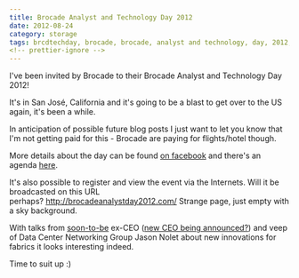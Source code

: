 ```yaml
---
title: Brocade Analyst and Technology Day 2012
date: 2012-08-24
category: storage
tags: brcdtechday, brocade, brocade, analyst and technology, day, 2012, san, jose, usa
<!-- prettier-ignore -->
---
```


I've been invited by Brocade to their Brocade Analyst and Technology Day 2012!

It's in San José, California and it's going to be a blast to get over to the US
again, it's been a while.

In anticipation of possible future blog posts I just want to let you know that
I'm not getting paid for this - Brocade are paying for flights/hotel though.

More details about the day can be found
[on facebook](https://www.facebook.com/events/467575053272733/ "Brocade Analyst and Technology Day") and
there's an agenda [here](http://bit.ly/MhwDEw. "agenda").

It's also possible to register and view the event via the Internets. Will it be
broadcasted on this URL perhaps? <http://brocadeanalystday2012.com/> Strange
page, just empty with a sky background.

With talks from
[soon-to-be](http://www.theregister.co.uk/2012/08/17/brocade_klayko_to_go/ "on el reg")
ex-CEO
([new CEO being announced?](http://money.msn.com/top-stocks/post.aspx?post=f38b5073-95a8-4909-bf93-fa9c01a1b42a "on msn.com ..."))
and veep of Data Center Networking Group Jason Nolet about new innovations for
fabrics it looks interesting indeed.

Time to suit up :)
